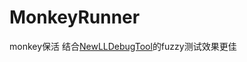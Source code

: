 # MonkeyRunner
monkey保活
结合[NewLLDebugTool](https://github.com/didiaodanding/NewLLDebugTool)的fuzzy测试效果更佳
